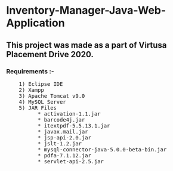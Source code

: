 # Inventory-Manager-Java-Web-Application

## This project was made as a part of Virtusa Placement Drive 2020.

### Requirements :-
<pre>
    1) Eclipse IDE
    2) Xampp
    3) Apache Tomcat v9.0
    4) MySQL Server
    5) JAR Files
          * activation-1.1.jar
          * barcode4j.jar
          * itextpdf-5.5.13.1.jar
          * javax.mail.jar
          * jsp-api-2.0.jar
          * jslt-1.2.jar
          * mysql-connector-java-5.0.0-beta-bin.jar
          * pdfa-7.1.12.jar
          * servlet-api-2.5.jar

</pre>
